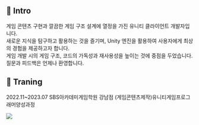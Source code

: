 ## :pushpin: Intro
게임 콘텐츠 구현과 깔끔한 게임 구조 설계에 열정을 가진 유니티 클라이언트 개발자입니다.    
새로운 지식을 탐구하고 활용하는 것을 즐기며, Unity 엔진을 활용하여 사용자에게 최상의 경험을 제공하고자 합니다.    
게임 개발 시의 게임 구조, 코드의 가독성과 재사용성을 높이는 것에 중점을 두었습니다.     
질문과 피드백은 언제나 환영합니다.
</br>

## :pushpin: Traning
2022.11~2023.07 SBS아카데미게임학원 강남점 (게임콘텐츠제작)유니티게임프로그래머양성과정    
    
<a href="https://unity.com/kr" target="_blank"><img src="https://img.shields.io/badge/Unity-007396?style=for-the-badge&logo=unity&logoColor=white"></a>
<!--
**jhhrnavy/jhhrnavy** is a ✨ _special_ ✨ repository because its `README.md` (this file) appears on your GitHub profile.

Here are some ideas to get you started:

- 🔭 I’m currently working on ...
- 🌱 I’m currently learning ...
- 👯 I’m looking to collaborate on ...
- 🤔 I’m looking for help with ...
- 💬 Ask me about ...
- 📫 How to reach me: ...
- 😄 Pronouns: ...
- ⚡ Fun fact: ...
-->
